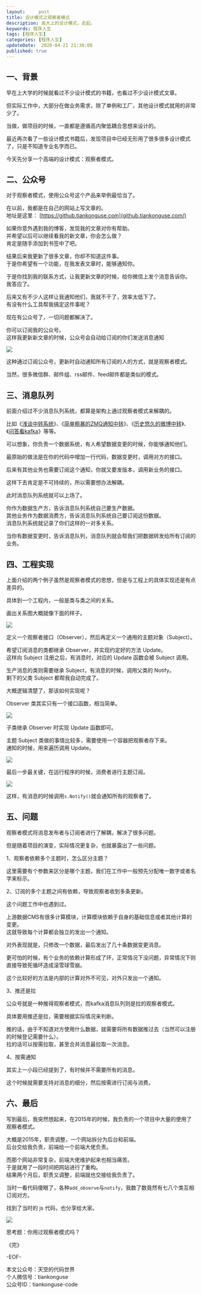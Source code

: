 ```yaml
---   
layout:     post  
title: 设计模式之观察者模式  
description: 高大上的设计模式，走起。  
keywords: 程序人生  
tags: [程序人生]    
categories: [程序人生]  
updateDate:  2020-04-21 21:30:00  
published: true  
---  
```



## 一、背景  



早在上大学的时候就看过不少设计模式的书籍，也看过不少设计模式文章。  


但实际工作中，大部分在做业务需求，除了单例和工厂，其他设计模式就用的非常少了。  


当做，做项目的时候，一直都是遵循高内聚低耦合思想来设计的。  


最近再次看了一些设计模式书籍后，发现项目中已经无形用了很多很多设计模式了，只是不知道专业名字而已。  


今天先分享一个高端的设计模式：观察者模式。  


## 二、公众号   


对于观察者模式，使用公众号这个产品来举例最恰当了。  


在以前，我都是在自己的网站上写文章的。  
地址是这里： [https://github.tiankonguse.com](github.tiankonguse.com/)  


如果你意外遇到我的博客，发现我的文章对你有帮助。  
并希望以后可以继续看我的新文章，你会怎么做？  
肯定是随手添加到书签中了吧。   


结果后来我更新了很多文章，你却不知道这件事。  
于是你希望有一个功能，在我发表文章时，能够通知你。  


于是你找到我的联系方式，让我更新文章的时候，给你微信上发个消息告诉你。  
我答应了。  


后来又有不少人这样让我通知他们，我就不干了，效率太低下了。  
有没有什么工具帮我搞定这件事呢？  


现在有公众号了，一切问题都解决了。  


你可以订阅我的公众号。  
这样我更新新文章的时候，公众号会自动给订阅的你们发送消息通知  


![](https://res2020.tiankonguse.com/images/2020/04/21/001.png)


这种通过订阅公众号，更新时自动通知所有订阅的人的方式，就是观察者模式。  


当然，很多微信群、邮件组、rss邮件、feed邮件都是类似的模式。  


## 三、消息队列  


前面介绍过不少消息队列系统，都算是架构上通过观察者模式来解耦的。  


比如《[浅谈中转系统](https://mp.weixin.qq.com/s/6_0SHmsvmq5NYWWlLbxV3w)》、《[简单粗暴的ZMQ通知中转](https://mp.weixin.qq.com/s/y2MROWkNZBbqM0C1_uJ87A)》、《[历史悠久的微博中转](https://mp.weixin.qq.com/s/pMOkTI3AQH227efc6mbWow)》、《[问答看kafka](https://mp.weixin.qq.com/s/Gc3Lg_edmgII7v_s3gslag)》等等。  


可以想象，你负责一个数据系统，有人希望数据变更的时候，你能够通知他们。  


最原始的做法是在你的代码中增加一行代码，数据变更时，调用对方的接口。  


后来有其他业务也需要订阅这个通知，你就又要发版本，调用新业务的接口。  


这样下去肯定是不可持续的，所以需要想办法解耦。  


此时消息队列系统就可以上场了。  


你作为数据生产方，告诉消息队列系统自己要生产数据。  
其他业务作为数据消费方，告诉消息队列系统自己要订阅这份数据。  
消息队列系统就记录了你们这样的一对多关系。  


当你有数据变更时，告诉消息队列，消息队列就会帮我们把数据转发给所有订阅的业务。  


## 四、工程实现  


上面介绍的两个例子虽然是观察者模式的思想，但是与工程上的具体实现还是有点差异的。  


具体到一个工程内，一般是类与类之间的关系。  


画出关系图大概就像下面的样子。  


![](https://res2020.tiankonguse.com/images/2020/04/21/002.png)



定义一个观察者接口（Observer），然后再定义一个通用的主题对象（Subject）。  


希望订阅消息的类都继承 Observer，并实现约定好的方法 Update。  
这样向 Subject 注册之后，有消息时，对应的 Update 函数会被 Subject 调用。  


生产消息的类则需要继承 Subject，有消息的时候，调用父类的 Notify。  
剩下的父类 Subject 都帮我自动完成了。  



大概逻辑清楚了，那该如何实现呢？  


Observer 类其实只有一个接口函数，相当简单。  


![](https://res2020.tiankonguse.com/images/2020/04/21/004.png)


子类继承 Observer 时实现 Update 函数即可。  


主题 Subject 类做的事情比较多，需要使用一个容器把观察者存下来。  
通知的时候，用来遍历调用 Update。  


![](https://res2020.tiankonguse.com/images/2020/04/21/003.png)


最后一步最关键，在运行程序的时候，消费者进行主题订阅。  


![](https://res2020.tiankonguse.com/images/2020/04/21/005.png)


这样，有消息的时候调用`s.Notify()`就会通知所有的观察者了。  


## 五、问题  


观察者模式将消息发布者与订阅者进行了解耦，解决了很多问题。  


但是随着项目的演变，实际情况更复杂，也就暴露出了一些问题。  


1、观察者依赖多个主题时，怎么区分主题？  


这里需要有个参数来区分是哪个主题，我们在工作中一般预先分配唯一数字或者名字来标示。  


2、订阅的多个主题之间有依赖，导致观察者收到多条更新。  


这个问题工作中也遇到过。  


上游数据CMS有很多计算模块，计算模块依赖于自身的基础信息或者其他计算的变更。  
这就导致每个计算都会独立的发出一个通知。  


对外表现就是，只修改一个数据，最后发出了几十条数据变更消息。  


更可怕的时候，有个业务的依赖计算形成了环，正常情况下没问题，异常情况下则直接导致死循环造成滚雪球雪崩。  


这个比较好的方法是内部的计算对外不可见，对外只发出一个通知。  


3、推还是拉  


公众号就是一种推得观察者模式，而kafka消息队列则是拉的观察者模式。  


具体要用推还是拉，需要根据实际情况来判断。  


推的话，由于不知道对方使用什么数据，就需要将所有数据推过去（当然可以注册的时候登记需要什么）。  
拉的话可以按需拉取，甚至合并消息最拉取一次消息。  


4、按需通知  


其实上一小段已经提到了，有时候并不需要所有的消息。  


这个时候就需要支持对消息的细分，然后按需进行订阅与消费。  


## 六、最后  


写到最后，我突然想起来，在2015年的时候，我负责的一个项目中大量的使用了观察者模式。  


大概是2015年，职责调整，一个网站拆分为后台和前端。  
后台交给我负责，前端给一个前端大佬负责。  


而那个网站非常复杂，前端大佬维护起来也相当痛苦。  
于是就用了一段时间把网站进行了重构。  
结果两个月后，职责又调整，前端就也交接给我负责了。  


当时一看代码傻眼了，各种`add_observe`与`notify`，我数了数竟然有七八个类互相订阅对方。  


找到了当时的 js 代码，也分享给大家。  


![](https://res2020.tiankonguse.com/images/2020/04/21/006.png)


思考题：你用过观察者模式吗？  



《完》


-EOF-  



本文公众号：天空的代码世界  
个人微信号：tiankonguse  
公众号ID：tiankonguse-code  
  

